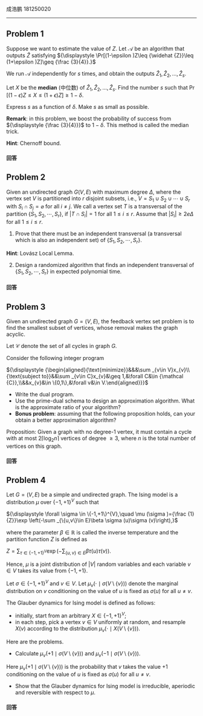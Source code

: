 成浩鹏 181250020

---

## Problem 1

Suppose we want to estimate the value of ${\displaystyle Z}$. Let ${\displaystyle {\mathcal {A}}}$ be an algorithm that outputs ${\displaystyle {\widehat {Z}}}$ satisfying ${\displaystyle \Pr[(1-\epsilon )Z\leq {\widehat {Z}}\leq (1+\epsilon )Z]\geq {\frac {3}{4}}.}$

We run ${\displaystyle {\mathcal {A}}}$ independently for ${\displaystyle s}$ times, and obtain the outputs ${\displaystyle {\widehat {Z}}_{1},{\widehat {Z}}_{2},\ldots ,{\widehat {Z}}_{s}}$.

Let ${\displaystyle X}$ be the **median** (中位数) of ${\displaystyle {\widehat {Z}}_{1},{\widehat {Z}}_{2},\ldots ,{\widehat {Z}}_{s}}$. Find the number ${\displaystyle s}$ such that ${\displaystyle \Pr[(1-\epsilon )Z\leq X\leq (1+\epsilon )Z]\geq 1-\delta .}$

Express ${\displaystyle s}$ as a function of ${\displaystyle \delta }$. Make ${\displaystyle s}$ as small as possible.

**Remark**: in this problem, we boost the probability of success from ${\displaystyle {\frac {3}{4}}}$ to ${\displaystyle 1-\delta }$. This method is called the median trick.

**Hint**: Chernoff bound.

#### 回答



## Problem 2

Given an undirected graph ${\displaystyle G(V,E)}$ with maximum degree ${\displaystyle \Delta }$, where the vertex set ${\displaystyle V}$ is partitioned into ${\displaystyle r}$ disjoint subsets, i.e., ${\displaystyle V=S_{1}\cup S_{2}\cup \cdots \cup S_{r}}$ with ${\displaystyle S_{i}\cap S_{j}=\varnothing }$ for all ${\displaystyle i\neq j}$. We call a vertex set ${\displaystyle T}$ is a transversal of the partition ${\displaystyle \{S_{1},S_{2},\cdots ,S_{r}\}}$, if ${\displaystyle |T\cap S_{i}|=1}$ for all ${\displaystyle 1\leq i\leq r}$. Assume that ${\displaystyle |S_{i}|\geq 2e\Delta }$ for all ${\displaystyle 1\leq i\leq r}$.

1. Prove that there must be an independent transversal (a transversal which is also an independent set) of ${\displaystyle \{S_{1},S_{2},\cdots ,S_{r}\}}$.

**Hint**: Lovász Local Lemma.

2. Design a randomized algorithm that finds an independent transversal of ${\displaystyle \{S_{1},S_{2},\cdots ,S_{r}\}}$ in expected polynomial time.

#### 回答



## Problem 3

Given an undirected graph ${\displaystyle G=(V,E)}$, the feedback vertex set problem is to find the smallest subset of vertices, whose removal makes the graph acyclic.

Let ${\displaystyle {\mathcal {C}}}$ denote the set of all cycles in graph ${\displaystyle G}$.

Consider the following integer program

${\displaystyle {\begin{aligned}{\text{minimize}}&&&\sum _{v\in V}x_{v}\\{\text{subject to}}&&\sum _{v\in C}x_{v}&\geq 1,&\forall C&\in {\mathcal {C}},\\&&x_{v}&\in \{0,1\},&\forall v&\in V.\end{aligned}}}$

- Write the dual program.
- Use the prime-dual schema to design an approximation algorithm. What is the approximate ratio of your algorithm?
- **Bonus problem**: assuming that the following proposition holds, can your obtain a better approximation algorithm?

Proposition: Given a graph with no degree-1 vertex, it must contain a cycle with at most ${\displaystyle 2\lceil \log _{2}n\rceil }$ vertices of degree ${\displaystyle \geq 3}$, where ${\displaystyle n}$ is the total number of vertices on this graph.

#### 回答



## Problem 4

Let ${\displaystyle G=(V,E)}$ be a simple and undirected graph. The Ising model is a distribution ${\displaystyle \mu }$ over ${\displaystyle \{-1,+1\}^{V}}$ such that

${\displaystyle \forall \sigma \in \{-1,+1\}^{V},\quad \mu (\sigma )={\frac {1}{Z}}\exp \left(-\sum _{\{u,v\}\in E}\beta \sigma (u)\sigma (v)\right),}$

where the parameter ${\displaystyle \beta \in \mathbb {R} }$ is called the inverse temperature and the partition function ${\displaystyle Z}$ is defined as

${\displaystyle Z=\sum _{\tau \in \{-1,+1\}^{V}}\exp \left(-\sum _{\{u,v\}\in E}\beta \tau (u)\tau (v)\right).}$

Hence, ${\displaystyle \mu }$ is a joint distribution of ${\displaystyle |V|}$ random variables and each variable ${\displaystyle v\in V}$ takes its value from ${\displaystyle \{-1,+1\}}$.

Let ${\displaystyle \sigma \in \{-1,+1\}^{V}}$ and ${\displaystyle v\in V}$. Let ${\displaystyle \mu _{v}(\cdot \mid \sigma (V\setminus \{v\}))}$ denote the marginal distribution on ${\displaystyle v}$ conditioning on the value of ${\displaystyle u}$ is fixed as ${\displaystyle \sigma (u)}$ for all ${\displaystyle u\neq v}$.

The Glauber dynamics for Ising model is defined as follows:

- initially, start from an arbitrary ${\displaystyle X\in \{-1,+1\}^{V}}$;
- in each step, pick a vertex ${\displaystyle v\in V}$ uniformly at random, and resample ${\displaystyle X(v)}$ according to the distribution ${\displaystyle \mu _{v}(\cdot \mid X(V\setminus \{v\}))}$.

Here are the problems.

- Calculate ${\displaystyle \mu _{v}(+1\mid \sigma (V\setminus \{v\}))}$ and ${\displaystyle \mu _{v}(-1\mid \sigma (V\setminus \{v\}))}$.

Here ${\displaystyle \mu _{v}(+1\mid \sigma (V\setminus \{v\}))}$ is the probability that ${\displaystyle v}$ takes the value +1 conditioning on the value of ${\displaystyle u}$ is fixed as ${\displaystyle \sigma (u)}$ for all ${\displaystyle u\neq v}$.

- Show that the Glauber dynamics for Ising model is irreducible, aperiodic and reversible with respect to ${\displaystyle \mu }$.

#### 回答



